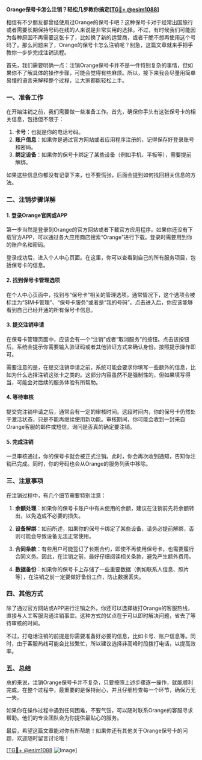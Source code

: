 **Orange保号卡怎么注销？轻松几步教你搞定[[TG💪+ @esim1088](https://t.me/s/esim1088)]**

相信有不少朋友都曾经使用过Orange的保号卡吧？这种保号卡对于经常出国旅行或者需要长期保持号码在线的人来说是非常实用的选择。不过，有时候我们可能因为各种原因不再需要这张卡了，比如换了新的运营商，或者干脆不想再使用这个号码了。那么问题来了，Orange的保号卡怎么注销呢？别急，这篇文章就来手把手教你一步步完成注销流程。

首先，我们需要明确一点：注销Orange保号卡并不是一件特别复杂的事情，但如果你不了解具体的操作步骤，可能会觉得有些麻烦。所以，接下来我会尽量用简单易懂的语言来解释整个过程，让大家都能轻松上手。

### 一、准备工作

在开始注销之前，我们需要做一些准备工作。首先，确保你手头有这张保号卡的相关信息，包括但不限于：

1. **卡号**：也就是你的电话号码。
2. **账户信息**：如果你是通过官方网站或者应用程序注册的，记得保存好登录账号和密码。
3. **绑定设备**：如果你的保号卡绑定了某些设备（例如手机、平板等），需要提前解绑。

如果这些信息你都没有记录下来，也不要慌张，后面会提到如何找回相关信息的方法。

### 二、注销步骤详解

#### 1. 登录Orange官网或APP

第一步当然是登录到Orange的官方网站或者下载官方应用程序。如果你还没有下载官方APP，可以通过各大应用商店搜索“Orange”进行下载。登录时需要用到你的账户名和密码。

登录成功后，进入个人中心页面。在这里，你可以查看到自己的所有服务项目，包括保号卡的信息。

#### 2. 找到保号卡管理选项

在个人中心页面中，找到与“保号卡”相关的管理选项。通常情况下，这个选项会被标注为“SIM卡管理”、“保号卡服务”或者是“我的号码”。点击进入后，你应该能够看到自己已经开通的所有保号卡信息。

#### 3. 提交注销申请

在保号卡管理页面中，应该会有一个“注销”或者“取消服务”的按钮。点击该按钮后，系统会提示你需要输入验证码或者其他验证方式来确认身份。按照提示操作即可。

需要注意的是，在提交注销申请之前，系统可能会要求你填写一些额外的信息，比如为什么选择注销这张卡之类的。这部分内容虽然不是强制性的，但如果填写得当，可能会对后续的服务体验有所帮助。

#### 4. 等待审核

提交完注销申请之后，通常会有一定的审核时间。这段时间内，你的保号卡仍然处于激活状态，只是不能再继续使用新功能。审核期间，你可能会收到一封来自Orange客服的邮件或短信，询问是否真的确定要注销。

#### 5. 完成注销

一旦审核通过，你的保号卡就会被正式注销。此时，你会再次收到通知，告知你注销已完成。同时，你的号码也会从Orange的服务列表中移除。

### 三、注意事项

在注销过程中，有几个细节需要特别注意：

1. **余额处理**：如果你的保号卡账户中有未使用的余额，建议在注销前先将余额转出，以免造成不必要的损失。
   
2. **设备解绑**：如前所述，如果你的保号卡绑定了某些设备，请务必提前解绑，否则可能会导致设备无法正常使用。

3. **合同条款**：有些用户可能签订了长期合约，即使不再使用保号卡，也需要履行合同义务。因此，在注销之前，最好仔细阅读相关条款，避免产生额外费用。

4. **数据备份**：如果你的保号卡上存储了一些重要数据（例如联系人信息、照片等），在注销之前一定要做好备份工作，防止数据丢失。

### 四、其他方式

除了通过官方网站或APP进行注销之外，你还可以选择拨打Orange的客服热线，直接与人工客服沟通注销事宜。这种方式的优点在于可以即时解决问题，省去了等待审核的时间。

不过，打电话注销的前提是你需要准备好必要的信息，比如卡号、账户信息等。同时，由于客服热线可能会比较繁忙，所以建议选择非高峰时段拨打电话，以提高效率。

### 五、总结

总的来说，注销Orange保号卡并不复杂，只要按照上述步骤逐一操作，就能顺利完成。在整个过程中，最重要的是保持耐心，并且仔细检查每一个环节，确保万无一失。

如果你在操作过程中遇到任何困难，不要气馁，可以随时联系Orange的客服寻求帮助。他们的专业团队会为你提供最贴心的服务。

最后，希望这篇文章能对你有所帮助！如果你还有其他关于Orange保号卡的问题，欢迎随时留言讨论哦！

[[TG💪+ @esim1088](https://t.me/s/esim1088) ![Image](https://i.postimg.cc/4NQfJmqS/Snipaste-2025-05-13-00-14-12.png)]
